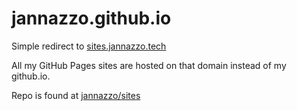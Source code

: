 # jannazzo.github.io

Simple redirect to [sites.jannazzo.tech](https://sites.jannazzo.tech/)

All my GitHub Pages sites are hosted on that domain instead of my github.io.

Repo is found at [jannazzo/sites](https://github.com/jannazzo/sites)
